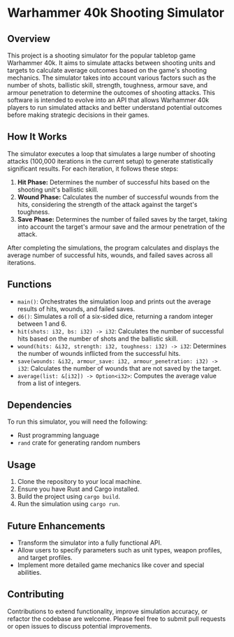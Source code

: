 # Warhammer 40k Shooting Simulator

## Overview

This project is a shooting simulator for the popular tabletop game Warhammer 40k. It aims to simulate attacks between shooting units and targets to calculate average outcomes based on the game's shooting mechanics. The simulator takes into account various factors such as the number of shots, ballistic skill, strength, toughness, armour save, and armour penetration to determine the outcomes of shooting attacks. This software is intended to evolve into an API that allows Warhammer 40k players to run simulated attacks and better understand potential outcomes before making strategic decisions in their games.

## How It Works

The simulator executes a loop that simulates a large number of shooting attacks (100,000 iterations in the current setup) to generate statistically significant results. For each iteration, it follows these steps:

1. **Hit Phase:** Determines the number of successful hits based on the shooting unit's ballistic skill.
2. **Wound Phase:** Calculates the number of successful wounds from the hits, considering the strength of the attack against the target's toughness.
3. **Save Phase:** Determines the number of failed saves by the target, taking into account the target's armour save and the armour penetration of the attack.

After completing the simulations, the program calculates and displays the average number of successful hits, wounds, and failed saves across all iterations.

## Functions

- `main()`: Orchestrates the simulation loop and prints out the average results of hits, wounds, and failed saves.
- `d6()`: Simulates a roll of a six-sided dice, returning a random integer between 1 and 6.
- `hit(shots: i32, bs: i32) -> i32`: Calculates the number of successful hits based on the number of shots and the ballistic skill.
- `wound(hits: &i32, strength: i32, toughness: i32) -> i32`: Determines the number of wounds inflicted from the successful hits.
- `save(wounds: &i32, armour_save: i32, armour_penetration: i32) -> i32`: Calculates the number of wounds that are not saved by the target.
- `average(list: &[i32]) -> Option<i32>`: Computes the average value from a list of integers.

## Dependencies

To run this simulator, you will need the following:

- Rust programming language
- `rand` crate for generating random numbers

## Usage

1. Clone the repository to your local machine.
2. Ensure you have Rust and Cargo installed.
3. Build the project using `cargo build`.
4. Run the simulation using `cargo run`.

## Future Enhancements

- Transform the simulator into a fully functional API.
- Allow users to specify parameters such as unit types, weapon profiles, and target profiles.
- Implement more detailed game mechanics like cover and special abilities.

## Contributing

Contributions to extend functionality, improve simulation accuracy, or refactor the codebase are welcome. Please feel free to submit pull requests or open issues to discuss potential improvements.

